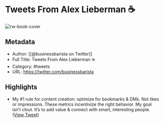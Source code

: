 # Tweets From Alex Lieberman ☕️

![rw-book-cover](https://pbs.twimg.com/profile_images/1484281452506275845/IpweVfgl.jpg)

## Metadata
- Author: [[@businessbarista on Twitter]]
- Full Title: Tweets From Alex Lieberman ☕️
- Category: #tweets
- URL: https://twitter.com/businessbarista

## Highlights
- My #1 rule for content creation: optimize for bookmarks & DMs.
  Not likes or impressions.
  These metrics incentivize the right behavior. 
  My goal isn’t clout. It’s to add value & connect with smart, interesting people. ([View Tweet](https://twitter.com/businessbarista/status/1708198497520844998))

